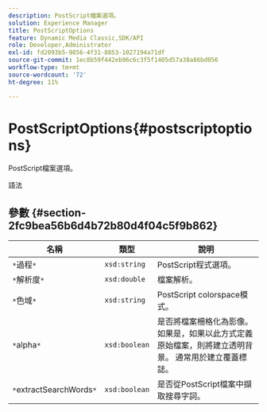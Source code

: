 ```yaml
---
description: PostScript檔案選項。
solution: Experience Manager
title: PostScriptOptions
feature: Dynamic Media Classic,SDK/API
role: Developer,Administrator
exl-id: fd2093b5-9856-4f31-8853-1027194a71df
source-git-commit: 1ec8b59f442eb96c6c3f5f1405d57a38a86bd056
workflow-type: tm+mt
source-wordcount: '72'
ht-degree: 11%

---
```


# PostScriptOptions{#postscriptoptions}

PostScript檔案選項。

語法

## 參數 {#section-2fc9bea56b6d4b72b80d4f04c5f9b862}

| 名稱 | 類型 | 說明 |
|---|---|---|
| `*`過程`*` | `xsd:string` | PostScript程式選項。 |
| `*`解析度`*` | `xsd:double` | 檔案解析。 |
| `*`色域`*` | `xsd:string` | PostScript colorspace模式。 |
| `*`alpha`*` | `xsd:boolean` | 是否將檔案柵格化為影像。 如果是，如果以此方式定義原始檔案，則將建立透明背景。 通常用於建立覆蓋標誌。 |
| `*`extractSearchWords`*` | `xsd:boolean` | 是否從PostScript檔案中擷取搜尋字詞。 |
